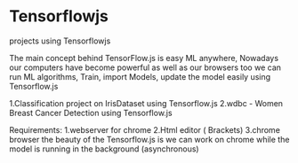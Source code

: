 # Tensorflowjs
projects using Tensorflowjs 


The main concept behind TensorFlow.js is easy ML anywhere, Nowadays our computers have become powerful as well as our browsers too
we can run ML algorithms, Train, import Models, update the model easily using Tensorflow.js

1.Classification project on IrisDataset using Tensorflow.js
2.wdbc - Women Breast Cancer Detection  using Tensorflow.js



Requirements:
1.webserver for chrome
2.Html editor ( Brackets)
3.chrome browser
the beauty of the Tensorflow.js is we can work on chrome while the model is running in the background (asynchronous)

